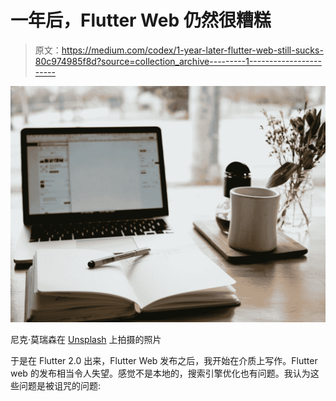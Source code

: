 # 一年后，Flutter Web 仍然很糟糕

> 原文：<https://medium.com/codex/1-year-later-flutter-web-still-sucks-80c974985f8d?source=collection_archive---------1----------------------->

![](img/ebb41bf82a9ba09005cf35244d426b23.png)

尼克·莫瑞森在 [Unsplash](https://unsplash.com?utm_source=medium&utm_medium=referral) 上拍摄的照片

于是在 Flutter 2.0 出来，Flutter Web 发布之后，我开始在介质上写作。Flutter web 的发布相当令人失望。感觉不是本地的，搜索引擎优化也有问题。我认为这些问题是被诅咒的问题: